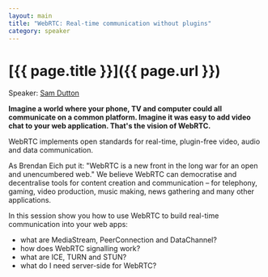 ```yaml
---
layout: main
title: "WebRTC: Real-time communication without plugins"
category: speaker
---
```


# [{{ page.title }}]({{ page.url }})

Speaker: <a href="https://www.google.com/search?q=Sam%20Dutton">Sam Dutton</a>

**Imagine a world where your phone, TV and computer could all communicate on a common platform. Imagine it was easy to add video chat to your web application. That's the vision of WebRTC.**

WebRTC implements open standards for real-time, plugin-free video, audio and data communication.

As Brendan Eich put it: "WebRTC is a new front in the long war for an open and unencumbered web." We believe WebRTC can democratise and decentralise tools for content creation and communication – for telephony, gaming, video production, music making, news gathering and many other applications.

In this session show you how to use WebRTC to build real-time communication into your web apps:
- what are MediaStream, PeerConnection and DataChannel?
- how does WebRTC signalling work?
- what are ICE, TURN and STUN?
- what do I need server-side for WebRTC?
